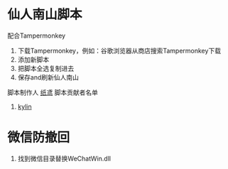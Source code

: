 # 仙人南山脚本
配合Tampermonkey
1. 下载Tampermonkey，例如：谷歌浏览器从商店搜索Tampermonkey下载
2. 添加新脚本
3. 把脚本全选复制进去
4. 保存and刷新仙人南山

脚本制作人 [纸鸢](https://github.com/GitWingSky/tools)
脚本贡献者名单
1. [kylin]()

# 微信防撤回
1. 找到微信目录替换WeChatWin.dll

